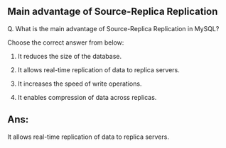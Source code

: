 ## Main advantage of Source-Replica Replication

Q. What is the main advantage of Source-Replica Replication in MySQL?

Choose the correct answer from below:
  
  1. It reduces the size of the database.

  2. It allows real-time replication of data to replica servers.

  3. It increases the speed of write operations.

  4. It enables compression of data across replicas.

## Ans:
It allows real-time replication of data to replica servers.
